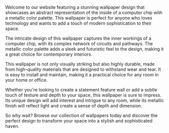 <!--
Write me content for website with wallpaper "An abstract representation of the inside of a computer chip with a metallic color palette"
-->

<!--font:Montserrat-->

Welcome to our website featuring a stunning wallpaper design that showcases an abstract representation of the inside of a computer chip with a metallic color palette. This wallpaper is perfect for anyone who loves technology and wants to add a touch of modern sophistication to their space.

The intricate design of this wallpaper captures the inner workings of a computer chip, with its complex network of circuits and pathways. The metallic color palette adds a sleek and futuristic feel to the design, making it a great choice for contemporary interiors.

This wallpaper is not only visually striking but also highly durable, made from high-quality materials that are designed to withstand wear and tear. It is easy to install and maintain, making it a practical choice for any room in your home or office.

Whether you're looking to create a statement feature wall or add a subtle touch of texture and depth to your space, this wallpaper is sure to impress. Its unique design will add interest and intrigue to any room, while its metallic finish will reflect light and create a sense of depth and dimension.

So why wait? Browse our collection of wallpapers today and discover the perfect design to transform your space into a stylish and sophisticated haven.
